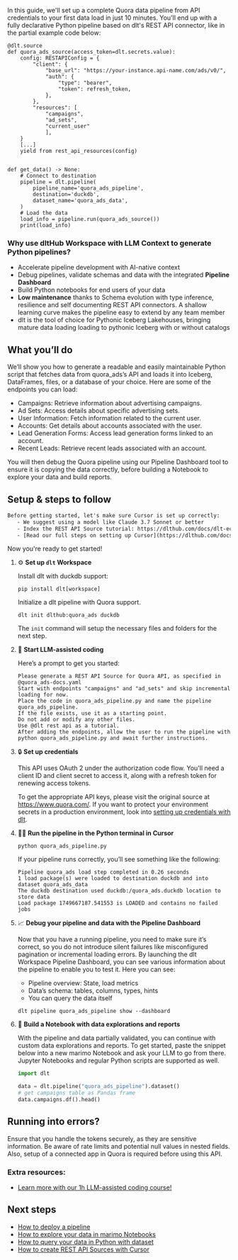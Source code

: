 In this guide, we'll set up a complete Quora data pipeline from API credentials to your first data load in just 10 minutes. You'll end up with a fully declarative Python pipeline based on dlt's REST API connector, like in the partial example code below:

```python-outcome
@dlt.source
def quora_ads_source(access_token=dlt.secrets.value):
    config: RESTAPIConfig = {
        "client": {
            "base_url": "https://your-instance.api-name.com/ads/v0/",
            "auth": {
                "type": "bearer",
                "token": refresh_token,
            },
        },
        "resources": [
            "campaigns",
            "ad_sets",
            "current_user"
            ],
    }
    [...]
    yield from rest_api_resources(config)


def get_data() -> None:
    # Connect to destination
    pipeline = dlt.pipeline(
        pipeline_name='quora_ads_pipeline',
        destination='duckdb',
        dataset_name='quora_ads_data', 
    )
    # Load the data
    load_info = pipeline.run(quora_ads_source())
    print(load_info) 
```

### Why use dltHub Workspace with LLM Context to generate Python pipelines?

- Accelerate pipeline development with AI-native context
- Debug pipelines, validate schemas and data with the integrated **Pipeline Dashboard**
- Build Python notebooks for end users of your data
- **Low maintenance** thanks to Schema evolution with type inference, resilience and self documenting REST API connectors. A shallow learning curve makes the pipeline easy to extend by any team member
- dlt is the tool of choice for Pythonic Iceberg Lakehouses, bringing mature data loading loading to pythonic Iceberg with or without catalogs

## What you’ll do

We’ll show you how to generate a readable and easily maintainable Python script that fetches data from quora_ads’s API and loads it into Iceberg, DataFrames, files, or a database of your choice. Here are some of the endpoints you can load:

- Campaigns: Retrieve information about advertising campaigns.
- Ad Sets: Access details about specific advertising sets.
- User Information: Fetch information related to the current user.
- Accounts: Get details about accounts associated with the user.
- Lead Generation Forms: Access lead generation forms linked to an account.
- Recent Leads: Retrieve recent leads associated with an account.

You will then debug the Quora pipeline using our Pipeline Dashboard tool to ensure it is copying the data correctly, before building a Notebook to explore your data and build reports.

## Setup & steps to follow

```default
Before getting started, let's make sure Cursor is set up correctly:
   - We suggest using a model like Claude 3.7 Sonnet or better
   - Index the REST API Source tutorial: https://dlthub.com/docs/dlt-ecosystem/verified-sources/rest_api/ and add it to context as **@dlt rest api**
   - [Read our full steps on setting up Cursor](https://dlthub.com/docs/dlt-ecosystem/llm-tooling/cursor-restapi#23-configuring-cursor-with-documentation)
```

Now you're ready to get started!

1. ⚙️ **Set up `dlt` Workspace**
    
    Install dlt with duckdb support:
    ```shell
    pip install dlt[workspace]
    ```

    Initialize a dlt pipeline with Quora support.
    ```shell
    dlt init dlthub:quora_ads duckdb
    ```

    The `init` command will setup the necessary files and folders for the next step.
    
2. 🤠 **Start LLM-assisted coding**
    
    Here’s a prompt to get you started:
    
    ```prompt
    Please generate a REST API Source for Quora API, as specified in @quora_ads-docs.yaml 
    Start with endpoints "campaigns" and "ad_sets" and skip incremental loading for now. 
    Place the code in quora_ads_pipeline.py and name the pipeline quora_ads_pipeline. 
    If the file exists, use it as a starting point. 
    Do not add or modify any other files. 
    Use @dlt rest api as a tutorial. 
    After adding the endpoints, allow the user to run the pipeline with python quora_ads_pipeline.py and await further instructions.
    ```

    
3. 🔒 **Set up credentials** 
    
    This API uses OAuth 2 under the authorization code flow. You'll need a client ID and client secret to access it, along with a refresh token for renewing access tokens.
    
    To get the appropriate API keys, please visit the original source at https://www.quora.com/.
    If you want to protect your environment secrets in a production environment, look into [setting up credentials with dlt](https://dlthub.com/docs/walkthroughs/add_credentials).
    
4. 🏃‍♀️ **Run the pipeline in the Python terminal in Cursor**
    
    ```shell
    python quora_ads_pipeline.py
    ```
    
    If your pipeline runs correctly, you’ll see something like the following:
    
    ```shell
    Pipeline quora_ads load step completed in 0.26 seconds
    1 load package(s) were loaded to destination duckdb and into dataset quora_ads_data
    The duckdb destination used duckdb:/quora_ads.duckdb location to store data
    Load package 1749667187.541553 is LOADED and contains no failed jobs
    ```
    
5. 📈 **Debug your pipeline and data with the Pipeline Dashboard**

    Now that you have a running pipeline, you need to make sure it’s correct, so you do not introduce silent failures like misconfigured pagination or incremental loading errors. By launching the dlt Workspace Pipeline Dashboard, you can see various information about the pipeline to enable you to test it. Here you can see:
    - Pipeline overview: State, load metrics
    - Data’s schema: tables, columns, types, hints
    - You can query the data itself
    
    ```shell
    dlt pipeline quora_ads_pipeline show --dashboard
    ```
    
6. 🐍 **Build a Notebook with data explorations and reports**

    With the pipeline and data partially validated, you can continue with custom data explorations and reports. To get started, paste the snippet below into a new marimo Notebook and ask your LLM to go from there. Jupyter Notebooks and regular Python scripts are supported as well.

    
    ```python
    import dlt

   data = dlt.pipeline("quora_ads_pipeline").dataset()
   # get campaigns table as Pandas frame
   data.campaigns.df().head()
    ```

## Running into errors?

Ensure that you handle the tokens securely, as they are sensitive information. Be aware of rate limits and potential null values in nested fields. Also, setup of a connected app in Quora is required before using this API.

### Extra resources:

- [Learn more with our 1h LLM-assisted coding course!](https://www.youtube.com/watch?v=GGid70rnJuM)

## Next steps

- [How to deploy a pipeline](https://dlthub.com/docs/walkthroughs/deploy-a-pipeline)
- [How to explore your data in marimo Notebooks](https://dlthub.com/docs/general-usage/dataset-access/marimo)
- [How to query your data in Python with dataset](https://dlthub.com/docs/general-usage/dataset-access/dataset)
- [How to create REST API Sources with Cursor](https://dlthub.com/docs/dlt-ecosystem/llm-tooling/cursor-restapi)